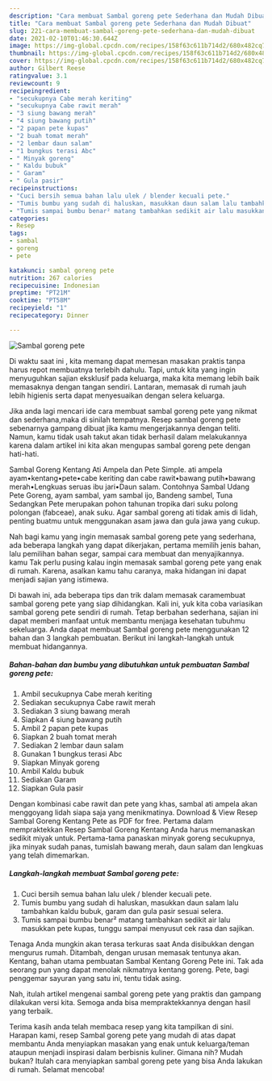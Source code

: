 ```yaml
---
description: "Cara membuat Sambal goreng pete Sederhana dan Mudah Dibuat"
title: "Cara membuat Sambal goreng pete Sederhana dan Mudah Dibuat"
slug: 221-cara-membuat-sambal-goreng-pete-sederhana-dan-mudah-dibuat
date: 2021-02-10T01:46:30.644Z
image: https://img-global.cpcdn.com/recipes/158f63c611b714d2/680x482cq70/sambal-goreng-pete-foto-resep-utama.jpg
thumbnail: https://img-global.cpcdn.com/recipes/158f63c611b714d2/680x482cq70/sambal-goreng-pete-foto-resep-utama.jpg
cover: https://img-global.cpcdn.com/recipes/158f63c611b714d2/680x482cq70/sambal-goreng-pete-foto-resep-utama.jpg
author: Gilbert Reese
ratingvalue: 3.1
reviewcount: 9
recipeingredient:
- "secukupnya Cabe merah keriting"
- "secukupnya Cabe rawit merah"
- "3 siung bawang merah"
- "4 siung bawang putih"
- "2 papan pete kupas"
- "2 buah tomat merah"
- "2 lembar daun salam"
- "1 bungkus terasi Abc"
- " Minyak goreng"
- " Kaldu bubuk"
- " Garam"
- " Gula pasir"
recipeinstructions:
- "Cuci bersih semua bahan lalu ulek / blender kecuali pete."
- "Tumis bumbu yang sudah di haluskan, masukkan daun salam lalu tambahkan kaldu bubuk, garam dan gula pasir sesuai selera."
- "Tumis sampai bumbu benar² matang tambahkan sedikit air lalu masukkan pete kupas, tunggu sampai menyusut cek rasa dan sajikan."
categories:
- Resep
tags:
- sambal
- goreng
- pete

katakunci: sambal goreng pete 
nutrition: 267 calories
recipecuisine: Indonesian
preptime: "PT21M"
cooktime: "PT58M"
recipeyield: "1"
recipecategory: Dinner

---
```



![Sambal goreng pete](https://img-global.cpcdn.com/recipes/158f63c611b714d2/680x482cq70/sambal-goreng-pete-foto-resep-utama.jpg)

Di waktu  saat ini , kita memang dapat memesan masakan praktis tanpa harus repot membuatnya terlebih dahulu. Tapi, untuk kita yang ingin menyuguhkan sajian eksklusif pada keluarga, maka kita memang lebih baik memasaknya dengan tangan sendiri. Lantaran, memasak di rumah jauh lebih higienis serta dapat menyesuaikan dengan selera keluarga.

Jika anda lagi mencari ide cara membuat sambal goreng pete yang nikmat dan sederhana,maka di sinilah tempatnya. Resep sambal goreng pete  sebenarnya gampang dibuat jika kamu mengerjakannya dengan teliti. Namun, kamu tidak usah takut akan tidak berhasil dalam melakukannya 
karena dalam artikel ini kita akan mengupas sambal goreng pete dengan hati-hati.  

Sambal Goreng Kentang Ati Ampela dan Pete Simple. ati ampela ayam•kentang•pete•cabe keriting dan cabe rawit•bawang putih•bawang merah•Lengkuas seruas ibu jari•Daun salam. Contohnya Sambal Udang Pete Goreng, ayam sambal, yam sambal ijo, Bandeng sambel, Tuna Sedangkan Pete merupakan pohon tahunan tropika dari suku polong polongan (fabceae), anak suku. Agar sambal goreng ati tidak amis di lidah, penting buatmu untuk menggunakan asam jawa dan gula jawa yang cukup.

Nah bagi kamu yang ingin memasak sambal goreng pete yang sederhana, ada beberapa langkah yang dapat dikerjakan, pertama memilih jenis bahan, lalu pemilihan bahan segar, sampai cara membuat dan menyajikannya. kamu Tak perlu pusing kalau ingin memasak sambal goreng pete yang enak di rumah. Karena, asalkan kamu  tahu caranya, maka hidangan ini dapat menjadi sajian yang istimewa.

Di bawah ini, ada beberapa tips dan trik dalam memasak caramembuat sambal goreng pete yang siap dihidangkan. Kali ini, yuk kita coba variasikan sambal goreng pete sendiri di rumah. Tetap berbahan sederhana, sajian ini dapat memberi manfaat untuk membantu menjaga kesehatan tubuhmu sekeluarga. Anda dapat membuat Sambal goreng pete menggunakan 12 bahan dan 3 langkah pembuatan. Berikut ini langkah-langkah untuk membuat hidangannya.

<!--inarticleads1-->

##### Bahan-bahan dan bumbu yang dibutuhkan untuk pembuatan Sambal goreng pete:

1. Ambil secukupnya Cabe merah keriting
1. Sediakan secukupnya Cabe rawit merah
1. Sediakan 3 siung bawang merah
1. Siapkan 4 siung bawang putih
1. Ambil 2 papan pete kupas
1. Siapkan 2 buah tomat merah
1. Sediakan 2 lembar daun salam
1. Gunakan 1 bungkus terasi Abc
1. Siapkan  Minyak goreng
1. Ambil  Kaldu bubuk
1. Sediakan  Garam
1. Siapkan  Gula pasir


Dengan kombinasi cabe rawit dan pete yang khas, sambal ati ampela akan menggoyang lidah siapa saja yang menikmatinya. Download &amp; View Resep Sambal Goreng Kentang Pete as PDF for free. Pertama dalam mempraktekkan Resep Sambal Goreng Kentang Anda harus memanaskan sedikit miyak untuk. Pertama-tama panaskan minyak goreng secukupnya, jika minyak sudah panas, tumislah bawang merah, daun salam dan lengkuas yang telah dimemarkan. 

<!--inarticleads2-->

##### Langkah-langkah membuat Sambal goreng pete:

1. Cuci bersih semua bahan lalu ulek / blender kecuali pete.
1. Tumis bumbu yang sudah di haluskan, masukkan daun salam lalu tambahkan kaldu bubuk, garam dan gula pasir sesuai selera.
1. Tumis sampai bumbu benar² matang tambahkan sedikit air lalu masukkan pete kupas, tunggu sampai menyusut cek rasa dan sajikan.


Tenaga Anda mungkin akan terasa terkuras saat Anda disibukkan dengan mengurus rumah. Ditambah, dengan urusan memasak tentunya akan. Kentang, bahan utama pembuatan Sambal Kentang Goreng Pete ini. Tak ada seorang pun yang dapat menolak nikmatnya kentang goreng. Pete, bagi penggemar sayuran yang satu ini, tentu tidak asing. 

Nah, itulah artikel mengenai  sambal goreng pete  yang praktis dan gampang dilakukan versi kita. Semoga anda bisa mempraktekkannya dengan hasil yang terbaik. 

Terima kasih anda telah membaca resep yang kita tampilkan di sini. Harapan kami, resep  Sambal goreng pete yang mudah di atas dapat membantu Anda menyiapkan masakan yang enak untuk keluarga/teman ataupun menjadi inspirasi dalam berbisnis kuliner. Gimana nih? Mudah bukan? Itulah cara menyiapkan sambal goreng pete yang bisa Anda lakukan di rumah. Selamat mencoba!

